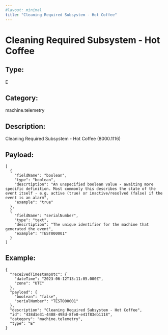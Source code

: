 ```yaml
---
#layout: minimal
title: "Cleaning Required Subsystem - Hot Coffee"
---
```


# Cleaning Required Subsystem - Hot Coffee

## Type:

E

## Category:

machine.telemetry

## Description: 

Cleaning Required Subsystem - Hot Coffee (8000.1116)

## Payload:

```
[
  {
    "fieldName": "boolean",
    "type": "boolean",
    "descrtiption": "An unspecified boolean value - awaiting more specific definition. Most commonly this describes the state of the event itself - e.g. active (true) or inactive/resolved (false) if the event is an alarm",
    "example": "true"
  },
  {
    "fieldName": "serialNumber",
    "type": "text",
    "descrtiption": "The unique identifier for the machine that generated the event",
    "example": "TEST000001"
  }
]
```

## Example:

```
{
  "receivedTimestampUtc": {
    "dateTime": "2023-06-12T13:11:05.000Z",
    "zone": "UTC"
  },
  "payload": {
    "boolean": "false",
    "serialNumber": "TEST000001"
  },
  "description": "Cleaning Required Subsystem - Hot Coffee",
  "id": "438d1e31-4488-498d-8fe0-e41f83eb1118",
  "category": "machine.telemetry",
  "type": "E"
}
```
